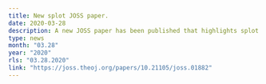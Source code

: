 ```yaml
---
title: New splot JOSS paper.
date: 2020-03-28
description: A new JOSS paper has been published that highlights splot.
type: news
month: "03.28"
year: "2020"
rls: "03.28.2020"
link: "https://joss.theoj.org/papers/10.21105/joss.01882"
---
```

